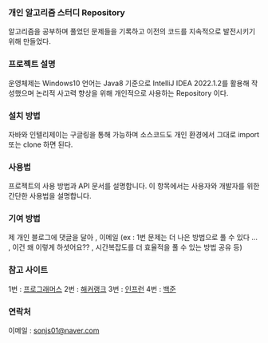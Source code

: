 
### 개인 알고리즘 스터디 Repository
알고리즘을 공부하며 풀었던 문제들을 기록하고 이전의 코드를 지속적으로 발전시키기 위해 만들었다.

### 프로젝트 설명
운영체제는 Windows10 언어는 Java8 기준으로 IntelliJ IDEA 2022.1.2를 활용해 작성했으며 논리적 사고력 향상을 위해 개인적으로 사용하는 Repository 이다. 

### 설치 방법
자바와 인텔리제이는 구글링을 통해 가능하며 소스코드도 개인 환경에서 그대로 import 또는 clone 하면 된다.

### 사용법
프로젝트의 사용 방법과 API 문서를 설명합니다. 이 항목에서는 사용자와 개발자를 위한 간단한 사용법을 설명합니다.

### 기여 방법
제 개인 블로그에 댓글을 달아 , 이메일 
(ex : 1번 문제는 더 나은 방법으로 풀 수 있다 ... , 이건 왜 이렇게 하셧어요?? , 시간복잡도를 더 효율적을 풀 수 있는 방법 공유 등)

### 참고 사이트
1번 : [프로그래머스](https://programmers.co.kr/)
2번 : [해커랭크](https://www.hackerrank.com/)
3번 : [인프런](https://www.inflearn.com/)
4번 : [백준](https://www.acmicpc.net/)

### 연락처
이메일 : sonjs01@naver.com
